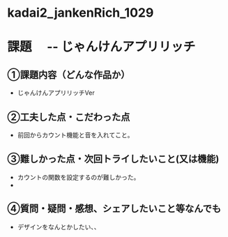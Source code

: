 # kadai2_jankenRich_1029

# 課題　 --  じゃんけんアプリリッチ

## ①課題内容（どんな作品か）
- じゃんけんアプリリッチVer

## ②工夫した点・こだわった点
- 前回からカウント機能と音を入れてこと。

## ③難しかった点・次回トライしたいこと(又は機能)
- カウントの関数を設定するのが難しかった。
- 

## ④質問・疑問・感想、シェアしたいこと等なんでも
- デザインをなんとかしたい、、

